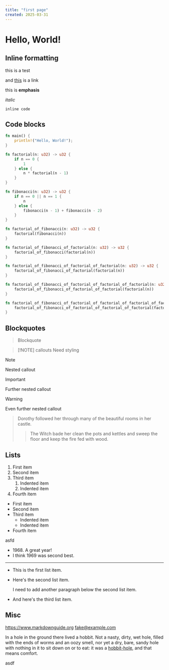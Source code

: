 ```yaml
---
title: "first page"
created: 2025-03-31
---
```

# Hello, World!

## Inline formatting
this is a test

and [this](https://example.com) is a link

this is **emphasis**

*italic*

`inline code`

## Code blocks

```rust title="some rust code"
fn main() {
    println!("Hello, World!");
}

fn factorial(n: u32) -> u32 {
    if n == 0 {
        1
    } else {
        n * factorial(n - 1)
    }
}

fn fibonacci(n: u32) -> u32 {
    if n == 0 || n == 1 {
        n
    } else {
        fibonacci(n - 1) + fibonacci(n - 2)
    }
}

fn factorial_of_fibonacci(n: u32) -> u32 {
    factorial(fibonacci(n))
}

fn factorial_of_fibonacci_of_factorial(n: u32) -> u32 {
    factorial_of_fibonacci(factorial(n))
}

fn factorial_of_fibonacci_of_factorial_of_factorial(n: u32) -> u32 {
    factorial_of_fibonacci_of_factorial(factorial(n))
}

fn factorial_of_fibonacci_of_factorial_of_factorial_of_factorial(n: u32) -> u32 {
    factorial_of_fibonacci_of_factorial_of_factorial(factorial(n))
}

fn factorial_of_fibonacci_of_factorial_of_factorial_of_factorial_of_factorial(n: u32) -> u32 {
    factorial_of_fibonacci_of_factorial_of_factorial_of_factorial(factorial(n))
}
```

## Blockquotes

> Blockquote

> [!NOTE] callouts
> Need styling

> [!note]
> Nested callout
>
> > [!important]
> > Further nested callout
> >
> > > [!warning]
> > > Even further nested callout

> Dorothy followed her through many of the beautiful rooms in her castle.
>
>> The Witch bade her clean the pots and kettles and sweep the floor and keep the fire fed with wood.

## Lists

1. First item
2. Second item
3. Third item
    1. Indented item
    2. Indented item
4. Fourth item

- First item
- Second item
- Third item
    - Indented item
    - Indented item
- Fourth item

asfd

- 1968\. A great year!
- I think 1969 was second best.

----

* This is the first list item.
* Here's the second list item.

    I need to add another paragraph below the second list item.

* And here's the third list item.

## Misc

<https://www.markdownguide.org>
<fake@example.com>

In a hole in the ground there lived a hobbit. Not a nasty, dirty, wet hole, filled with the ends
of worms and an oozy smell, nor yet a dry, bare, sandy hole with nothing in it to sit down on or to
eat: it was a [hobbit-hole][1], and that means comfort.

[1]: <https://en.wikipedia.org/wiki/Hobbit#Lifestyle> "Hobbit lifestyles"

asdf
